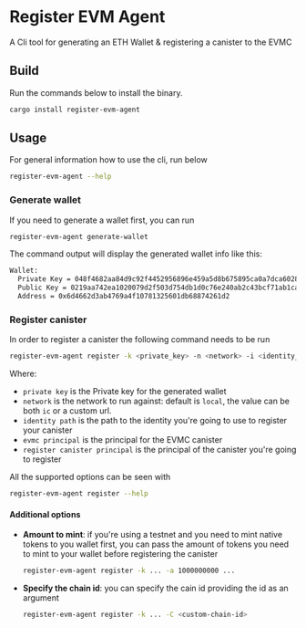 # Register EVM Agent

A Cli tool for generating an ETH Wallet & registering a canister to the EVMC

## Build

Run the commands below to install the binary.

```sh
cargo install register-evm-agent
```

## Usage

For general information how to use the cli, run below

```sh
register-evm-agent --help
```

### Generate wallet

If you need to generate a wallet first, you can run

```sh
register-evm-agent generate-wallet
```

The command output will display the generated wallet info like this:

```txt
Wallet:
  Private Key = 048f4682aa84d9c92f4452956896e459a5d8b675895ca0a7dca6028641256c12
  Public Key = 0219aa742ea1020079d2f503d754db1d0c76e240ab2c43bcf71ab1ca91a099c13b
  Address = 0x6d4662d3ab4769a4f10781325601db68874261d2
```

### Register canister

In order to register a canister the following command needs to be run

```sh
register-evm-agent register -k <private_key> -n <network> -i <identity_path> --evmc <evmc_principal> --canister-id <register_canister_principal>
```

Where:

- `private key` is the Private key for the generated wallet
- `network` is the network to run against: default is `local`, the value can be both `ic` or a custom url.
- `identity path` is the path to the identity you're going to use to register your canister
- `evmc principal` is the principal for the EVMC canister
- `register canister principal` is the principal of the canister you're going to register

All the supported options can be seen with

```sh
register-evm-agent register --help
```

#### Additional options

- **Amount to mint**: if you're using a testnet and you need to mint native tokens to you wallet first, you can pass the amount of tokens you need to mint to your wallet before registering the canister

    ```sh
    register-evm-agent register -k ... -a 1000000000 ...
    ```

- **Specify the chain id**: you can specify the cain id providing the id as an argument

    ```sh
    register-evm-agent register -k ... -C <custom-chain-id>
    ```
